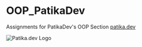 # OOP_PatikaDev
Assignments for PatikaDev's OOP Section
[patika.dev](www.patika.dev)

![Patika.dev Logo](https://global-uploads.webflow.com/6097e0eca1e87557da031fef/609859a191abe5d64b17fed3_Patika%20logo-p-500.png)
